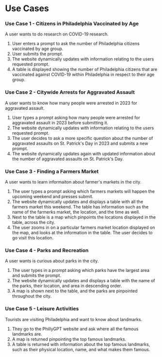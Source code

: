 
# Use Cases

<h3>Use Case 1 - Citizens in Philadelphia Vaccinated by Age</h3>

A user wants to do research on COVID-19 research.
<ol>
<li>User enters a prompt to ask the number of Philadelphia citizens vaccinated by age group.</li>
<li>User submits the prompt.</li>
<li>The website dynamically updates with information relating to the users requested prompt.</li>
<li>A table is displayed showing the number of Philadelphia citizens that are vaccinated against COVID-19 within Philadelphia in respect to their age group.</li>
</ol>

<h3>Use Case 2 - Citywide Arrests for Aggravated Assault</h3>

A user wants to know how many people were arrested in 2023 for aggravated assault.
<ol>
<li>User types a prompt asking how many people were arrested for aggravated assault in 2023 before submitting it. </li>
<li>The website dynamically updates with information relating to the users requested prompt.</li>
<li>The user decides to ask a more specific question about the number of aggravated assaults on St. Patrick's Day in 2023 and submits a new prompt.</li>
<li>The website dynamically updates again with updated information about the number of aggravated assaults on St. Patrick's Day.</li>
</ol>

<h3>Use Case 3 - Finding a Farmers Market</h3>

A user wants to learn informaiton about farmer's markets in the city.
<ol>
<li>The user types a prompt asking which farmers markets will happen the upcoming weekend and presses submit.</li>
<li>The website dynamically updates and displays a table with all the farmers market this weekend. The table has information such as the name of the farmerks market, the location, and the time as well. </li>
<li>Next to the table is a map which pinpoints the locations displayed in the table, across the city.</li>
<li>The user zooms in on a particular farmers market location displayed on the map, and looks at the information in the table. The user decides to go visit this location.</li>  
</ol>

<h3>Use Case 4 - Parks and Recreation</h3>

A user wants is curious about parks in the city.
<ol>
<li>The user types in a prompt asking which parks have the largest area and submits the prompt.</li>
<li>The website dynamically updates and displays a table with the name of the parks, their location, and area in descending order.</li>
<li>A map is shown next to the table, and the parks are pinpointed throughout the city.</li>
</ol>

<h3>Use Case 5 - Leisure Activities</h3>

Tourists are visiting Philadelphia and want to know about landmarks.
<ol>
<li>They go to the PhillyGPT website and ask where all the famous landmarks are.</li>
<li>A map is returned pinpointing the top famous landmarks.</li>
<li>A table is returned with information about the top famous landmarks, such as their physical location, name, and what makes them famous.</li>
</ol>

